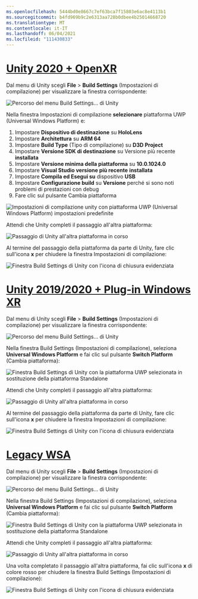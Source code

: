 ```yaml
---
ms.openlocfilehash: 5444bd0e8667c7ef63bca7f15803e6ac8e4113b1
ms.sourcegitcommit: b4fd969b9c2e6313aa728b0dbee4b25014668720
ms.translationtype: MT
ms.contentlocale: it-IT
ms.lasthandoff: 06/04/2021
ms.locfileid: "111430833"
---
```

# <a name="unity-2020--openxr"></a>[Unity 2020 + OpenXR](#tab/openxr)

Dal menu di Unity scegli **File** > **Build Settings** (Impostazioni di compilazione) per visualizzare la finestra corrispondente:

![Percorso del menu Build Settings... di Unity](../images/mr-learning-base/base-02-section2-step1-1.png)

Nella finestra Impostazioni di compilazione **selezionare** piattaforma UWP (Universal Windows Platform) e:

1. Impostare **Dispositivo di destinazione** su **HoloLens**
2. Impostare **Architettura** su **ARM 64**
3. Impostare **Build Type** (Tipo di compilazione) su **D3D Project**
4. Impostare **Versione SDK di destinazione** su Versione più recente **installata**
5. Impostare **Versione minima della piattaforma** su **10.0.1024.0**
6. Impostare **Visual Studio versione più recente** **installata**
7. Impostare **Compila ed Esegui su** dispositivo **USB**
8. Impostare **Configurazione build** su **Versione** perché si sono noti problemi di prestazioni con debug
9. Fare clic sul pulsante Cambia piattaforma

![Impostazioni di compilazione unity con piattaforma UWP (Universal Windows Platform) impostazioni predefinite](../images/mr-learning-base/base-02-section2-step1-2-openxr.png)

Attendi che Unity completi il passaggio all'altra piattaforma:

![Passaggio di Unity all'altra piattaforma in corso](../images/mr-learning-base/base-02-section2-step1-3-openxr.png)

Al termine del passaggio della piattaforma da parte di Unity, fare clic sull'icona  **x** per chiudere la finestra Impostazioni di compilazione:

![Finestra Build Settings di Unity con l'icona di chiusura evidenziata](../images/mr-learning-base/base-02-section2-step1-4-openxr.png)

# <a name="unity-20192020--windows-xr-plugin"></a>[Unity 2019/2020 + Plug-in Windows XR](#tab/winxr)

Dal menu di Unity scegli **File** > **Build Settings** (Impostazioni di compilazione) per visualizzare la finestra corrispondente:

![Percorso del menu Build Settings... di Unity](../images/mr-learning-base/base-02-section2-step1-1.png)

Nella finestra Build Settings (Impostazioni di compilazione), seleziona **Universal Windows Platform** e fai clic sul pulsante **Switch Platform** (Cambia piattaforma):

![Finestra Build Settings di Unity con la piattaforma UWP selezionata in sostituzione della piattaforma Standalone](../images/mr-learning-base/base-02-section2-step1-2.png)

Attendi che Unity completi il passaggio all'altra piattaforma:

![Passaggio di Unity all'altra piattaforma in corso](../images/mr-learning-base/base-02-section2-step1-3.png)

Al termine del passaggio della piattaforma da parte di Unity, fare clic sull'icona **x** per chiudere la finestra Impostazioni di compilazione:

![Finestra Build Settings di Unity con l'icona di chiusura evidenziata](../images/mr-learning-base/base-02-section2-step1-4.png)

# <a name="legacy-wsa"></a>[Legacy WSA](#tab/wsa)

Dal menu di Unity scegli **File** > **Build Settings** (Impostazioni di compilazione) per visualizzare la finestra corrispondente:

![Percorso del menu Build Settings... di Unity](../images/mr-learning-base/base-02-section2-step1-1.png)

Nella finestra Build Settings (Impostazioni di compilazione), seleziona **Universal Windows Platform** e fai clic sul pulsante **Switch Platform** (Cambia piattaforma):

![Finestra Build Settings di Unity con la piattaforma UWP selezionata in sostituzione della piattaforma Standalone](../images/mr-learning-base/base-02-section2-step1-2.png)

Attendi che Unity completi il passaggio all'altra piattaforma:

![Passaggio di Unity all'altra piattaforma in corso](../images/mr-learning-base/base-02-section2-step1-3.png)

Una volta completato il passaggio all'altra piattaforma, fai clic sull'icona **x** di colore rosso per chiudere la finestra Build Settings (Impostazioni di compilazione):

![Finestra Build Settings di Unity con l'icona di chiusura evidenziata](../images/mr-learning-base/base-02-section2-step1-4.png)
